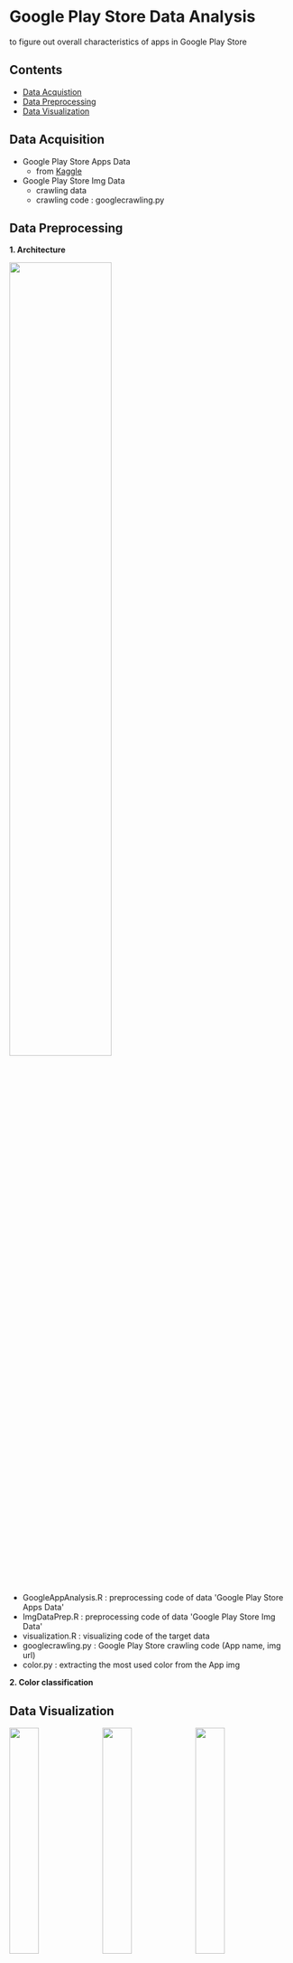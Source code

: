 # Google Play Store Data Analysis
to figure out overall characteristics of apps in Google Play Store

## Contents
- [Data Acquistion](#data-acquisition)
- [Data Preprocessing](#data-preprocessing)
- [Data Visualization](#data-visualization)

## Data Acquisition
- Google Play Store Apps Data
  * from [Kaggle](https://www.kaggle.com/lava18/google-play-store-apps)
- Google Play Store Img Data
  * crawling data
  * crawling code : googlecrawling.py

## Data Preprocessing
__1. Architecture__

<img src="https://user-images.githubusercontent.com/76643037/119264109-bb280380-bc1c-11eb-9089-5c42498def46.png" width="60%">

  * GoogleAppAnalysis.R : preprocessing code of data 'Google Play Store Apps Data'
  * ImgDataPrep.R : preprocessing code of data 'Google Play Store Img Data'
  * visualization.R : visualizing code of the target data
  * googlecrawling.py : Google Play Store crawling code (App name, img url)
  * color.py : extracting the most used color from the App img

__2. Color classification__


## Data Visualization
<p>
<img src="https://user-images.githubusercontent.com/76643037/119490882-4aa5f180-bd98-11eb-8069-296f0bd6af51.png" width="32%">
<img src="https://user-images.githubusercontent.com/76643037/119490978-63aea280-bd98-11eb-8c75-85a39878b90e.png" width="32%">
<img src="https://user-images.githubusercontent.com/76643037/119490993-6a3d1a00-bd98-11eb-9ca9-a1d8f29ce507.png" width="32%">
</p>

<p>
<img src="https://user-images.githubusercontent.com/76643037/119491036-74f7af00-bd98-11eb-9c9e-35ec3706626e.png" width="32%">
<img src="https://user-images.githubusercontent.com/76643037/119491077-7cb75380-bd98-11eb-8b14-8c472b23b1df.png" width="32%">
</p>

<p>
<img src="https://user-images.githubusercontent.com/76643037/119491182-9789c800-bd98-11eb-8a6e-5423c8042078.png" width="32%">
<img src="https://user-images.githubusercontent.com/76643037/119491138-8b9e0600-bd98-11eb-946a-61c81bf5e305.png" width="32%">
<img src="https://user-images.githubusercontent.com/76643037/119491155-90fb5080-bd98-11eb-86b7-a5122c27dc37.png" width="32%">
</p>

